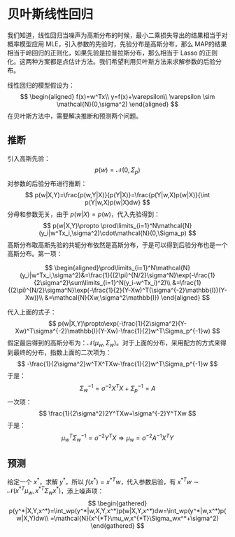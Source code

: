 # 贝叶斯线性回归

 我们知道，线性回归当噪声为高斯分布的时候，最小二乘损失导出的结果相当于对概率模型应用 MLE，引入参数的先验时，先验分布是高斯分布，那么 MAP的结果相当于岭回归的正则化，如果先验是拉普拉斯分布，那么相当于 Lasso 的正则化。这两种方案都是点估计方法。我们希望利用贝叶斯方法来求解参数的后验分布。

线性回归的模型假设为：
$$
\begin{aligned}
f(x)=w^Tx\\
y=f(x)+\varepsilon\\
\varepsilon \sim \mathcal{N}(0,\sigma^2)
\end{aligned}
$$
在贝叶斯方法中，需要解决推断和预测两个问题。

## 推断

引入高斯先验：
$$
p(w)=\mathcal{N}(0,\Sigma_p)
$$
对参数的后验分布进行推断：
$$
p(w|X,Y)=\frac{p(w,Y|X)}{p(Y|X)}=\frac{p(Y|w,X)p(w|X)}{\int p(Y|w,X)p(w|X)dw}
$$
分母和参数无关，由于 $p(w|X)=p(w)$，代入先验得到：
$$
p(w|X,Y)\propto \prod\limits_{i=1}^N\mathcal{N}(y_i|w^Tx_i,\sigma^2)\cdot\mathcal{N}(0,\Sigma_p)
$$
高斯分布取高斯先验的共轭分布依然是高斯分布，于是可以得到后验分布也是一个高斯分布。第一项：

$$
\begin{aligned}\prod\limits_{i=1}^N\mathcal{N}(y_i|w^Tx_i,\sigma^2)&=\frac{1}{(2\pi)^{N/2}\sigma^N}\exp(-\frac{1}{2\sigma^2}\sum\limits_{i=1}^N(y_i-w^Tx_i)^2)\\
&=\frac{1}{(2\pi)^{N/2}\sigma^N}\exp(-\frac{1}{2}(Y-Xw)^T(\sigma^{-2}\mathbb{I})(Y-Xw))\\
&=\mathcal{N}(Xw,\sigma^2\mathbb{I})
\end{aligned}
$$

代入上面的式子：
$$
p(w|X,Y)\propto\exp(-\frac{1}{2\sigma^2}(Y-Xw)^T\sigma^{-2}\mathbb{I}(Y-Xw)-\frac{1}{2}w^T\Sigma_p^{-1}w)
$$
假定最后得到的高斯分布为：$\mathcal{N}(\mu_w,\Sigma_w)$。对于上面的分布，采用配方的方式来得到最终的分布，指数上面的二次项为：
$$
-\frac{1}{2\sigma^2}w^TX^TXw-\frac{1}{2}w^T\Sigma_p^{-1}w
$$
于是：
$$
\Sigma_w^{-1}=\sigma^{-2}X^TX+\Sigma_p^{-1}=A
$$
一次项：
$$
\frac{1}{2\sigma^2}2Y^TXw=\sigma^{-2}Y^TXw
$$
于是：
$$
\mu_w^T\Sigma_w^{-1}=\sigma^{-2}Y^TX\Rightarrow\mu_w=\sigma^{-2}A^{-1}X^TY
$$

## 预测

给定一个 $x^*$，求解 $y^*$，所以 $f(x^*)=x^{*T}w$，代入参数后验，有 $x^{*T}w\sim \mathcal{N}(x^{*T}\mu_w,x^{*T}\Sigma_wx^*)$，添上噪声项：
$$
\begin{gathered}
p(y^*|X,Y,x^*)=\int_wp(y^*|w,X,Y,x^*)p(w|X,Y,x^*)dw=\int_wp(y^*|w,x^*)p(w|X,Y)dw\\
=\mathcal{N}(x^{*T}\mu_w,x^{*T}\Sigma_wx^*+\sigma^2)
\end{gathered}
$$
